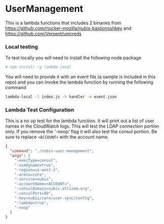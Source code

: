 # UserManagement

This is a lambda functions that includes 2 binaries from https://github.com/rtucker-mozilla/nubis-bastionsshkey and https://github.com/Versent/unicreds

### Local testing
To test locally you will need to install the following node package

```bash
# npm install -g lambda-local
```

You will need to provide it with an event file (a sample is included in this repo) and you can invoke the lambda function by running the following command

```bash
lambda-local -l index.js -h handler -e event.json
```

### Lambda Test Configuration

This is a no op test for the lambda function. It will print out a list of user names in the CloudWatch logs. This will test the LDAP connection portion only. If you remove the '-noop' flag it will also test the consul portion. Be sure to replace `<ACCOUNT>` with the account name.

```json
{
  "command": "./nubis-user-management",
  "args": [
    "-execType=consul",
    "-useDynamo=true",
    "-region=us-west-2",
    "-arena=core",
    "-service=nubis",
    "-accountName=<ACCOUNT>",
    "-consulDomain=nubis.allizom.org",
    "-consulPort=80",
    "-key=nubis/core/user-sync/config",
    "-lambda=true",
    "-noop"
  ]
}
```
